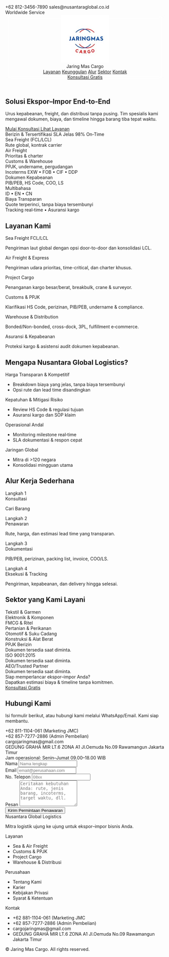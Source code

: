 <html lang="id">
<head>
  <meta charset="utf-8" />
  <meta name="viewport" content="width=device-width, initial-scale=1" />
  <title>Jaring Mas Cargo</title>
  <meta name="description" content="Jasa ekspor–impor terpadu: sea freight, air freight, customs/PPJK, warehouse, project cargo. Transparan, cepat, aman." />
  <link rel="preconnect" href="https://fonts.googleapis.com">
  <link rel="preconnect" href="https://fonts.gstatic.com" crossorigin>
  <link href="https://fonts.googleapis.com/css2?family=Inter:wght@400;500;600;700;800&display=swap" rel="stylesheet">
  <script src="https://cdn.tailwindcss.com"></script>
  <script>
    tailwind.config = {
      theme: {
        extend: {
          fontFamily: { sans: ['Inter', 'ui-sans-serif', 'system-ui'] },
          colors: { brand: { 900: '#0f172a' } }
        }
      }
    }
  </script>
  <style>
    html { scroll-behavior: smooth; }
    .glass { backdrop-filter: saturate(180%) blur(8px); }
  </style>
  <!-- Lucide icons -->
  <script src="https://unpkg.com/lucide@latest"></script>
</head>
<body class="bg-gradient-to-b from-white via-slate-50 to-white text-slate-800">
  <!-- Top Bar -->
  <div class="w-full bg-slate-900 text-white text-sm">
    <div class="mx-auto max-w-7xl px-4 py-2 flex flex-wrap gap-4 items-center justify-between">
      <div class="flex items-center gap-4">
        <span class="flex items-center gap-2"><i data-lucide="phone" class="w-4 h-4"></i> +62 812-3456-7890</span>
        <span class="hidden md:block h-4 w-px bg-white/20"></span>
        <span class="flex items-center gap-2"><i data-lucide="mail" class="w-4 h-4"></i> sales@nusantaraglobal.co.id</span>
      </div>
      <div class="flex items-center gap-2 opacity-90">
        <i data-lucide="globe-2" class="w-4 h-4"></i> Worldwide Service
      </div>
    </div>
  </div>

  <!-- Header -->
  <header class="sticky top-0 z-40 glass bg-white/70 border-b">
    <div class="mx-auto max-w-7xl px-4 py-3 flex items-center justify-between">
      <div class="flex items-center gap-3">
        <img src="451567464_3917176071849469_4812362912033862970_n.jpg" alt="Logo Jaringmas Cargo" class="h-10 w-auto" />
        <div class="font-semibold text-slate-900">Jaring Mas Cargo</div>
      </div>
      <nav class="hidden md:flex items-center gap-6 text-sm">
        <a href="#layanan" class="hover:text-slate-900 text-slate-600">Layanan</a>
        <a href="#kelebihan" class="hover:text-slate-900 text-slate-600">Keunggulan</a>
        <a href="#proses" class="hover:text-slate-900 text-slate-600">Alur</a>
        <a href="#sektor" class="hover:text-slate-900 text-slate-600">Sektor</a>
        <a href="#kontak" class="hover:text-slate-900 text-slate-600">Kontak</a>
      </nav>
      <a href="#kontak" class="inline-flex items-center gap-2 rounded-2xl bg-slate-900 text-white px-4 py-2 text-sm font-medium">Konsultasi Gratis <i data-lucide="arrow-right" class="w-4 h-4"></i></a>
    </div>
  </header>

  <!-- Hero -->
  <section class="relative overflow-hidden">
    <div class="mx-auto max-w-7xl px-4 py-16 md:py-24 grid md:grid-cols-2 gap-10 items-center">
      <div>
        <h1 class="text-3xl md:text-5xl font-extrabold leading-tight tracking-tight">
          Solusi <span class="bg-clip-text text-transparent bg-gradient-to-r from-slate-900 to-slate-600">Ekspor–Impor</span> End‑to‑End
        </h1>
        <p class="mt-4 text-slate-600 text-lg">Urus kepabeanan, freight, dan distribusi tanpa pusing. Tim spesialis kami mengawal dokumen, biaya, dan timeline hingga barang tiba tepat waktu.</p>
        <div class="mt-6 flex flex-wrap gap-3">
          <a href="#kontak" class="inline-flex items-center gap-2 rounded-2xl bg-slate-900 text-white px-4 py-2 font-medium">Mulai Konsultasi <i data-lucide="arrow-right" class="w-4 h-4"></i></a>
          <a href="#layanan" class="inline-flex items-center gap-2 rounded-2xl border px-4 py-2 font-medium">Lihat Layanan</a>
        </div>
        <div class="mt-6 flex flex-wrap gap-6 text-sm text-slate-600">
          <span class="flex items-center gap-2"><i data-lucide="shield-check" class="w-4 h-4"></i> Berizin & Tersertifikasi</span>
          <span class="flex items-center gap-2"><i data-lucide="clock" class="w-4 h-4"></i> SLA Jelas</span>
          <span class="flex items-center gap-2"><i data-lucide="badge-check" class="w-4 h-4"></i> 98% On‑Time</span>
        </div>
      </div>
      <div class="relative">
        <div class="aspect-[4/3] rounded-3xl bg-gradient-to-br from-slate-100 to-slate-200 p-1 shadow-lg">
          <div class="h-full w-full rounded-2xl bg-white grid grid-cols-2">
            <div class="p-6 flex flex-col justify-between">
              <div class="space-y-3">
                <div class="flex items-center gap-3"><i data-lucide="ship" class="w-5 h-5"></i>
                  <div>
                    <div class="font-semibold">Sea Freight (FCL/LCL)</div>
                    <div class="text-sm text-slate-600">Rute global, kontrak carrier</div>
                  </div>
                </div>
                <div class="flex items-center gap-3"><i data-lucide="plane" class="w-5 h-5"></i>
                  <div>
                    <div class="font-semibold">Air Freight</div>
                    <div class="text-sm text-slate-600">Prioritas & charter</div>
                  </div>
                </div>
                <div class="flex items-center gap-3"><i data-lucide="warehouse" class="w-5 h-5"></i>
                  <div>
                    <div class="font-semibold">Customs & Warehouse</div>
                    <div class="text-sm text-slate-600">PPJK, undername, pergudangan</div>
                  </div>
                </div>
              </div>
              <div class="text-xs text-slate-500">Incoterms EXW • FOB • CIF • DDP</div>
            </div>
            <div class="p-6 bg-slate-50 rounded-tr-2xl rounded-br-2xl flex flex-col justify-between">
              <div class="space-y-3">
                <div class="flex items-center gap-3"><i data-lucide="file-check-2" class="w-5 h-5"></i>
                  <div>
                    <div class="font-semibold">Dokumen Kepabeanan</div>
                    <div class="text-sm text-slate-600">PIB/PEB, HS Code, COO, LS</div>
                  </div>
                </div>
                <div class="flex items-center gap-3"><i data-lucide="languages" class="w-5 h-5"></i>
                  <div>
                    <div class="font-semibold">Multibahasa</div>
                    <div class="text-sm text-slate-600">ID • EN • CN</div>
                  </div>
                </div>
                <div class="flex items-center gap-3"><i data-lucide="dollar-sign" class="w-5 h-5"></i>
                  <div>
                    <div class="font-semibold">Biaya Transparan</div>
                    <div class="text-sm text-slate-600">Quote terperinci, tanpa biaya tersembunyi</div>
                  </div>
                </div>
              </div>
              <div class="text-xs text-slate-500">Tracking real‑time • Asuransi kargo</div>
            </div>
          </div>
        </div>
      </div>
    </div>
  </section>

  <!-- Layanan -->
  <section id="layanan" class="mx-auto max-w-7xl px-4 py-14">
    <h2 class="text-2xl md:text-3xl font-bold">Layanan Kami</h2>
    <div class="mt-8 grid sm:grid-cols-2 lg:grid-cols-3 gap-6">
      <div class="rounded-3xl shadow-sm hover:shadow-md border transition-all p-6">
        <div class="h-10 w-10 rounded-2xl bg-slate-900 text-white flex items-center justify-center"><i data-lucide="ship" class="w-5 h-5"></i></div>
        <div class="mt-4 font-semibold text-lg">Sea Freight FCL/LCL</div>
        <p class="text-slate-600 text-sm mt-1">Pengiriman laut global dengan opsi door-to-door dan konsolidasi LCL.</p>
      </div>
      <div class="rounded-3xl shadow-sm hover:shadow-md border transition-all p-6">
        <div class="h-10 w-10 rounded-2xl bg-slate-900 text-white flex items-center justify-center"><i data-lucide="plane" class="w-5 h-5"></i></div>
        <div class="mt-4 font-semibold text-lg">Air Freight & Express</div>
        <p class="text-slate-600 text-sm mt-1">Pengiriman udara prioritas, time-critical, dan charter khusus.</p>
      </div>
      <div class="rounded-3xl shadow-sm hover:shadow-md border transition-all p-6">
        <div class="h-10 w-10 rounded-2xl bg-slate-900 text-white flex items-center justify-center"><i data-lucide="boxes" class="w-5 h-5"></i></div>
        <div class="mt-4 font-semibold text-lg">Project Cargo</div>
        <p class="text-slate-600 text-sm mt-1">Penanganan kargo besar/berat, breakbulk, crane & surveyor.</p>
      </div>
      <div class="rounded-3xl shadow-sm hover:shadow-md border transition-all p-6">
        <div class="h-10 w-10 rounded-2xl bg-slate-900 text-white flex items-center justify-center"><i data-lucide="file-check-2" class="w-5 h-5"></i></div>
        <div class="mt-4 font-semibold text-lg">Customs & PPJK</div>
        <p class="text-slate-600 text-sm mt-1">Klarifikasi HS Code, perizinan, PIB/PEB, undername & compliance.</p>
      </div>
      <div class="rounded-3xl shadow-sm hover:shadow-md border transition-all p-6">
        <div class="h-10 w-10 rounded-2xl bg-slate-900 text-white flex items-center justify-center"><i data-lucide="warehouse" class="w-5 h-5"></i></div>
        <div class="mt-4 font-semibold text-lg">Warehouse & Distribution</div>
        <p class="text-slate-600 text-sm mt-1">Bonded/Non-bonded, cross-dock, 3PL, fulfillment e‑commerce.</p>
      </div>
      <div class="rounded-3xl shadow-sm hover:shadow-md border transition-all p-6">
        <div class="h-10 w-10 rounded-2xl bg-slate-900 text-white flex items-center justify-center"><i data-lucide="shield-check" class="w-5 h-5"></i></div>
        <div class="mt-4 font-semibold text-lg">Asuransi & Kepabeanan</div>
        <p class="text-slate-600 text-sm mt-1">Proteksi kargo & asistensi audit dokumen kepabeanan.</p>
      </div>
    </div>
  </section>

  <!-- Keunggulan -->
  <section id="kelebihan" class="bg-slate-50">
    <div class="mx-auto max-w-7xl px-4 py-14">
      <h2 class="text-2xl md:text-3xl font-bold">Mengapa Nusantara Global Logistics?</h2>
      <div class="mt-8 grid md:grid-cols-2 gap-6">
        <div class="rounded-3xl border p-6">
          <div class="font-semibold">Harga Transparan & Kompetitif</div>
          <ul class="mt-3 space-y-2 text-slate-600 text-sm">
            <li class="flex gap-2"><i data-lucide="check-circle-2" class="w-4 h-4 mt-0.5"></i> Breakdown biaya yang jelas, tanpa biaya tersembunyi</li>
            <li class="flex gap-2"><i data-lucide="check-circle-2" class="w-4 h-4 mt-0.5"></i> Opsi rute dan lead time disandingkan</li>
          </ul>
        </div>
        <div class="rounded-3xl border p-6">
          <div class="font-semibold">Kepatuhan & Mitigasi Risiko</div>
          <ul class="mt-3 space-y-2 text-slate-600 text-sm">
            <li class="flex gap-2"><i data-lucide="check-circle-2" class="w-4 h-4 mt-0.5"></i> Review HS Code & regulasi tujuan</li>
            <li class="flex gap-2"><i data-lucide="check-circle-2" class="w-4 h-4 mt-0.5"></i> Asuransi kargo dan SOP klaim</li>
          </ul>
        </div>
        <div class="rounded-3xl border p-6">
          <div class="font-semibold">Operasional Andal</div>
          <ul class="mt-3 space-y-2 text-slate-600 text-sm">
            <li class="flex gap-2"><i data-lucide="check-circle-2" class="w-4 h-4 mt-0.5"></i> Monitoring milestone real‑time</li>
            <li class="flex gap-2"><i data-lucide="check-circle-2" class="w-4 h-4 mt-0.5"></i> SLA dokumentasi & respon cepat</li>
          </ul>
        </div>
        <div class="rounded-3xl border p-6">
          <div class="font-semibold">Jaringan Global</div>
          <ul class="mt-3 space-y-2 text-slate-600 text-sm">
            <li class="flex gap-2"><i data-lucide="check-circle-2" class="w-4 h-4 mt-0.5"></i> Mitra di >120 negara</li>
            <li class="flex gap-2"><i data-lucide="check-circle-2" class="w-4 h-4 mt-0.5"></i> Konsolidasi mingguan utama</li>
          </ul>
        </div>
      </div>
    </div>
  </section>

  <!-- Proses -->
  <section id="proses" class="mx-auto max-w-7xl px-4 py-14">
    <h2 class="text-2xl md:text-3xl font-bold">Alur Kerja Sederhana</h2>
    <div class="mt-8 grid lg:grid-cols-4 sm:grid-cols-2 gap-6">
      <div class="rounded-3xl border p-6">
        <div class="h-10 w-10 rounded-2xl bg-slate-900 text-white flex items-center justify-center"><i data-lucide="phone" class="w-5 h-5"></i></div>
        <div class="mt-4 text-sm text-slate-500">Langkah 1</div>
        <div class="font-semibold">Konsultasi</div>
        <p class="text-slate-600 text-sm mt-1">Cari Barang</p>
      </div>
      <div class="rounded-3xl border p-6">
        <div class="h-10 w-10 rounded-2xl bg-slate-900 text-white flex items-center justify-center"><i data-lucide="dollar-sign" class="w-5 h-5"></i></div>
        <div class="mt-4 text-sm text-slate-500">Langkah 2</div>
        <div class="font-semibold">Penawaran</div>
        <p class="text-slate-600 text-sm mt-1">Rute, harga, dan estimasi lead time yang transparan.</p>
      </div>
      <div class="rounded-3xl border p-6">
        <div class="h-10 w-10 rounded-2xl bg-slate-900 text-white flex items-center justify-center"><i data-lucide="file-check-2" class="w-5 h-5"></i></div>
        <div class="mt-4 text-sm text-slate-500">Langkah 3</div>
        <div class="font-semibold">Dokumentasi</div>
        <p class="text-slate-600 text-sm mt-1">PIB/PEB, perizinan, packing list, invoice, COO/LS.</p>
      </div>
      <div class="rounded-3xl border p-6">
        <div class="h-10 w-10 rounded-2xl bg-slate-900 text-white flex items-center justify-center"><i data-lucide="badge-check" class="w-5 h-5"></i></div>
        <div class="mt-4 text-sm text-slate-500">Langkah 4</div>
        <div class="font-semibold">Eksekusi & Tracking</div>
        <p class="text-slate-600 text-sm mt-1">Pengiriman, kepabeanan, dan delivery hingga selesai.</p>
      </div>
    </div>
  </section>

  <!-- Sektor -->
  <section id="sektor" class="bg-slate-50">
    <div class="mx-auto max-w-7xl px-4 py-14">
      <h2 class="text-2xl md:text-3xl font-bold">Sektor yang Kami Layani</h2>
      <div class="mt-8 grid sm:grid-cols-2 lg:grid-cols-3 gap-6">
        <div class="rounded-3xl border p-6 flex items-center gap-3"><i data-lucide="map-pin" class="w-5 h-5"></i><div class="font-medium">Tekstil & Garmen</div></div>
        <div class="rounded-3xl border p-6 flex items-center gap-3"><i data-lucide="map-pin" class="w-5 h-5"></i><div class="font-medium">Elektronik & Komponen</div></div>
        <div class="rounded-3xl border p-6 flex items-center gap-3"><i data-lucide="map-pin" class="w-5 h-5"></i><div class="font-medium">FMCG & Ritel</div></div>
        <div class="rounded-3xl border p-6 flex items-center gap-3"><i data-lucide="map-pin" class="w-5 h-5"></i><div class="font-medium">Pertanian & Perikanan</div></div>
        <div class="rounded-3xl border p-6 flex items-center gap-3"><i data-lucide="map-pin" class="w-5 h-5"></i><div class="font-medium">Otomotif & Suku Cadang</div></div>
        <div class="rounded-3xl border p-6 flex items-center gap-3"><i data-lucide="map-pin" class="w-5 h-5"></i><div class="font-medium">Konstruksi & Alat Berat</div></div>
      </div>
    </div>
  </section>

  <!-- Sertifikasi / Compliance -->
  <section class="mx-auto max-w-7xl px-4 py-14">
    <div class="grid md:grid-cols-3 gap-6">
      <div class="rounded-3xl border border-dashed p-6 flex items-center gap-3 text-slate-700"><i data-lucide="shield-check" class="w-5 h-5"></i><div><div class="font-semibold">PPJK Berizin</div><div class="text-sm text-slate-500">Dokumen tersedia saat diminta.</div></div></div>
      <div class="rounded-3xl border border-dashed p-6 flex items-center gap-3 text-slate-700"><i data-lucide="shield-check" class="w-5 h-5"></i><div><div class="font-semibold">ISO 9001:2015</div><div class="text-sm text-slate-500">Dokumen tersedia saat diminta.</div></div></div>
      <div class="rounded-3xl border border-dashed p-6 flex items-center gap-3 text-slate-700"><i data-lucide="shield-check" class="w-5 h-5"></i><div><div class="font-semibold">AEO/Trusted Partner</div><div class="text-sm text-slate-500">Dokumen tersedia saat diminta.</div></div></div>
    </div>
  </section>

  <!-- CTA Banner -->
  <section class="mx-auto max-w-7xl px-4">
    <div class="rounded-3xl bg-slate-900 text-white p-8 md:p-10 flex flex-col md:flex-row md:items-center md:justify-between gap-6">
      <div>
        <div class="text-xl md:text-2xl font-semibold">Siap memperlancar ekspor–impor Anda?</div>
        <div class="text-white/80">Dapatkan estimasi biaya & timeline tanpa komitmen.</div>
      </div>
      <a href="#kontak" class="inline-flex items-center gap-2 rounded-2xl bg-white text-slate-900 px-4 py-2 font-medium">Konsultasi Gratis <i data-lucide="arrow-right" class="w-4 h-4"></i></a>
    </div>
  </section>

  <!-- Kontak -->
  <section id="kontak" class="mx-auto max-w-7xl px-4 py-14">
    <div class="grid lg:grid-cols-2 gap-8">
      <div>
        <h2 class="text-2xl md:text-3xl font-bold">Hubungi Kami</h2>
        <p class="mt-2 text-slate-600">Isi formulir berikut, atau hubungi kami melalui WhatsApp/Email. Kami siap membantu.</p>
        <div class="mt-6 space-y-3 text-slate-700">
          <div class="flex items-center gap-3"><i data-lucide="phone" class="w-5 h-5"></i> +62 811-1104-061 (Marketing JMC)</div>
          <div class="flex items-center gap-3"><i data-lucide="phone" class="w-5 h-5"></i> +62 857-7277-2886 (Admin Pembelian)</div>
          <div class="flex items-center gap-3"><i data-lucide="mail" class="w-5 h-5"></i> cargojaringmas@gmail.com</div>
          <div class="flex items-center gap-3"><i data-lucide="map-pin" class="w-5 h-5"></i> GEDUNG GRAHA MIR LT.6 ZONA A1 Jl.Oemuda No.09 Rawamangun Jakarta Timur</div>
        </div>
        <div class="mt-6 text-xs text-slate-500">Jam operasional: Senin–Jumat 09.00–18.00 WIB</div>
      </div>
      <div class="rounded-3xl border p-6 bg-white">
        <form action="https://formspree.io/f/mldwzeeq"method="POST">
          <div>
            <label class="text-sm">Nama</label>
            <input required type="text" name="name" placeholder="Nama lengkap" class="rounded-2xl mt-1 w-full border px-3 py-2" />
          </div>
          <div class="grid grid-cols-1 md:grid-cols-2 gap-4">
            <div>
              <label class="text-sm">Email</label>
              <input required type="email" name="email" placeholder="email@perusahaan.com" class="rounded-2xl mt-1 w-full border px-3 py-2" />
            </div>
            <div>
              <label class="text-sm">No. Telepon</label>
              <input required type="tel" name="phone" placeholder="08xx" class="rounded-2xl mt-1 w-full border px-3 py-2" />
            </div>
          </div>
          <div>
            <label class="text-sm">Pesan</label>
            <textarea required name="message" rows="5" placeholder="Ceritakan kebutuhan Anda: rute, jenis barang, incoterms, target waktu, dll." class="rounded-2xl mt-1 w-full border px-3 py-2"></textarea>
          </div>
          <button type="submit" class="rounded-2xl bg-slate-900 text-white px-4 py-2 font-medium">Kirim Permintaan Penawaran</button>
        </form>
      </div>
    </div>
  </section>

  <!-- Footer -->
  <footer class="border-t bg-white">
    <div class="mx-auto max-w-7xl px-4 py-10 grid md:grid-cols-4 gap-8 text-sm">
      <div>
        <div class="font-semibold">Nusantara Global Logistics</div>
        <p class="text-slate-600 mt-2">Mitra logistik ujung ke ujung untuk ekspor–impor bisnis Anda.</p>
      </div>
      <div>
        <div class="font-semibold">Layanan</div>
        <ul class="mt-2 space-y-1 text-slate-600">
          <li>Sea & Air Freight</li>
          <li>Customs & PPJK</li>
          <li>Project Cargo</li>
          <li>Warehouse & Distribusi</li>
        </ul>
      </div>
      <div>
        <div class="font-semibold">Perusahaan</div>
        <ul class="mt-2 space-y-1 text-slate-600">
          <li>Tentang Kami</li>
          <li>Karier</li>
          <li>Kebijakan Privasi</li>
          <li>Syarat & Ketentuan</li>
        </ul>
      </div>
      <div>
        <div class="font-semibold">Kontak</div>
        <ul class="mt-2 space-y-1 text-slate-600">
          <li class="flex gap-2 items-center"><i data-lucide="phone" class="w-4 h-4"></i> +62 881-1104-061 (Marketing JMC</li>
          <li class="flex gap-2 items-center"><i data-lucide="phone" class="w-4 h-4"></i> +62 857-7277-2886 (Admin Pembelian)</li>
          <li class="flex gap-2 items-center"><i data-lucide="mail" class="w-4 h-4"></i> cargojaringmas@gmail.com</li>
          <li class="flex gap-2 items-center"><i data-lucide="map-pin" class="w-4 h-4"></i> GEDUNG GRAHA MIR LT.6 ZONA A1 Jl.Oemuda No.09 Rawamangun Jakarta Timur</li>
        </ul>
      </div>
    </div>
    <div class="text-center text-xs text-slate-500 pb-8">© <span id="year"></span> Jaring Mas Cargo. All rights reserved.</div>
  </footer>

  <script>
    // Icons
    window.addEventListener('DOMContentLoaded', () => {
      if (window.lucide && lucide.createIcons) lucide.createIcons();
      document.getElementById('year').textContent = new Date().getFullYear();
    });

    // Simple form handler (demo)
    const form = document.getElementById('contact-form');
    form.addEventListener('submit', (e) => {
      e.preventDefault();
      const data = Object.fromEntries(new FormData(form).entries());
      alert(`Terima kasih, ${data.name}! Tim kami akan menghubungi Anda via ${data.email || data.phone}.`);
      form.reset();
    });
  </script>
</body>
</html>
